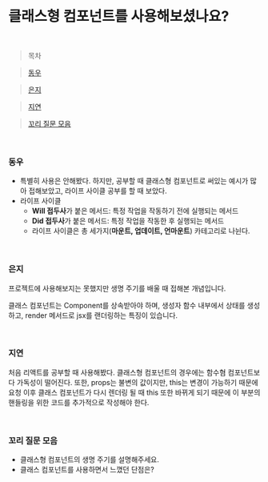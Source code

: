 # 클래스형 컴포넌트를 사용해보셨나요?

<br />

> 목차

> [동우](#동우)

> [은지](#은지)

> [지연](#지연)

> [꼬리 질문 모음](#꼬리-질문-모음)

<br />

### 동우

- 특별히 사용은 안해봤다. 하지만, 공부할 때 클래스형 컴포넌트로 써있는 예시가 많아 접해보았고, 라이프 사이클 공부를 할 때 보았다.
- 라이프 사이클
  - **Will 접두사**가 붙은 메서드: 특정 작업을 작동하기 전에 실행되는 메서드
  - **Did 접두사**가 붙은 메서드: 특정 작업을 작동한 후 실행되는 메서드
  - 라이프 사이클은 총 세가지(**마운트, 업데이트, 언마운트**) 카테고리로 나뉜다.

<br />

### 은지

프로젝트에 사용해보지는 못했지만 생명 주기를 배울 때 접해본 개념입니다.

클래스 컴포넌트는 Component를 상속받아야 하며, 생성자 함수 내부에서 상태를 생성하고, render 메서드로 jsx를 랜더링하는 특징이 있습니다.

<br />

### 지연

처음 리액트를 공부할 때 사용해봤다. 클래스형 컴포넌트의 경우에는 함수혐 컴포넌트보다 가독성이 떨어진다. 또한, props는 불변의 값이지만, this는 변경이 가능하기 때문에 요청 이후 클래스 컴포넌트가 다시 렌더링 될 때 this 또한 바뀌게 되기 때문에 이 부분의 핸들링을 위한 코드를 추가적으로 작성해야 한다.

<br />

### 꼬리 질문 모음

- 클래스형 컴포넌트의 생명 주기를 설명해주세요.
- 클래스 컴포넌트를 사용하면서 느꼈던 단점은?
